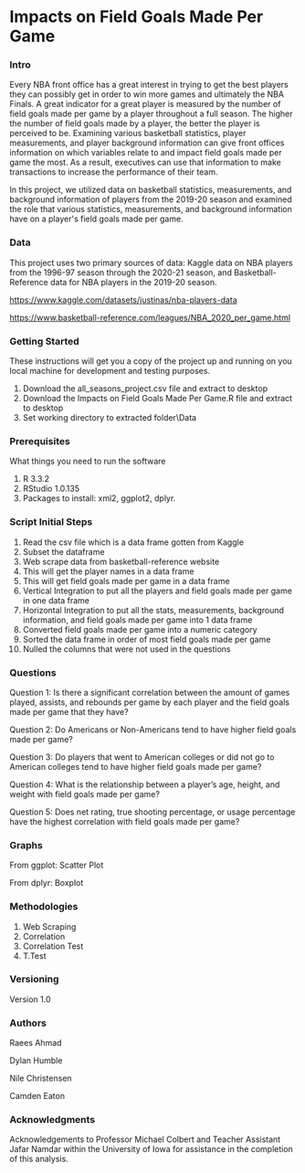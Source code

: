 # Impacts on Field Goals Made Per Game



### Intro
Every NBA front office has a great interest in trying to get the best players they can possibly get in order to win more games and ultimately the NBA Finals. A great indicator for a great player is measured by the number of field goals made per game by a player throughout a full season. The higher the number of field goals made by a player, the better the player is perceived to be. Examining various basketball statistics, player measurements, and player background information can give front offices information on which variables relate to and impact field goals made per game the most. As a result, executives can use that information to make transactions to increase the performance of their team.

In this project, we utilized data on basketball statistics, measurements, and background information of players from the 2019-20 season and examined the role that various statistics, measurements, and background information have on a player's field goals made per game. 


### Data
This project uses two primary sources of data: Kaggle data on NBA players from the 1996-97 season through the 2020-21 season, and Basketball-Reference data for NBA players in the 2019-20 season.

https://www.kaggle.com/datasets/justinas/nba-players-data

https://www.basketball-reference.com/leagues/NBA_2020_per_game.html


### Getting Started
These instructions will get you a copy of the project up and running on you local machine for development and testing purposes.
1. Download the all_seasons_project.csv file and extract to desktop
2. Download the Impacts on Field Goals Made Per Game.R file and extract to desktop
3. Set working directory to extracted folder\Data


### Prerequisites
What things you need to run the software
1. R 3.3.2
2. RStudio 1.0.135
4. Packages to install: xml2, ggplot2, dplyr.


### Script Initial Steps
1. Read the csv file which is a data frame gotten from Kaggle
2. Subset the dataframe
3. Web scrape data from basketball-reference website
4. This will get the player names in a data frame
5. This will get field goals made per game in a data frame
6. Vertical Integration to put all the players and field goals made per game in one data frame
7. Horizontal Integration to put all the stats, measurements, background information, and field goals made per game into 1 data frame
8. Converted field goals made per game into a numeric category
9. Sorted the data frame in order of most field goals made per game
10. Nulled the columns that were not used in the questions


### Questions
Question 1: Is there a significant correlation between the amount of games played, assists, and rebounds per game by each player and the field goals made per game that they have?

Question 2: Do Americans or Non-Americans tend to have higher field goals made per game?

Question 3: Do players that went to American colleges or did not go to American colleges tend to have higher field goals made per game?

Question 4: What is the relationship between a player’s age, height, and weight with field goals made per game?

Question 5: Does net rating, true shooting percentage, or usage percentage have the highest correlation with field goals made per game?

### Graphs
From ggplot: Scatter Plot

From dplyr: Boxplot

### Methodologies
1. Web Scraping
2. Correlation
3. Correlation Test
4. T.Test


### Versioning
Version 1.0

### Authors
Raees Ahmad

Dylan Humble

Nile Christensen

Camden Eaton

### Acknowledgments
Acknowledgements to Professor Michael Colbert and Teacher Assistant Jafar Namdar within the University of Iowa for assistance in the completion of this analysis.
